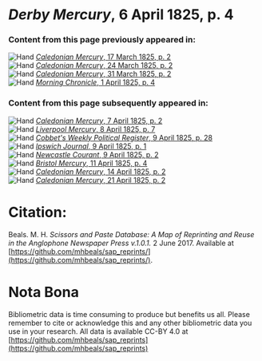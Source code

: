 # *Derby Mercury*, 6 April 1825, p. 4  
  
### Content from this page previously appeared in:  
![Hand](http://scissorsandpaste.net/wp-content/uploads/2017/06/smallhandpointer.png) [*Caledonian Mercury*, 17 March 1825, p. 2](https://mhbeals.github.io/sap_html/Caledonian-Mercury/Caledonian-Mercury-17-March-1825-p-2)  
![Hand](http://scissorsandpaste.net/wp-content/uploads/2017/06/smallhandpointer.png) [*Caledonian Mercury*, 24 March 1825, p. 2](https://mhbeals.github.io/sap_html/Caledonian-Mercury/Caledonian-Mercury-24-March-1825-p-2)  
![Hand](http://scissorsandpaste.net/wp-content/uploads/2017/06/smallhandpointer.png) [*Caledonian Mercury*, 31 March 1825, p. 2](https://mhbeals.github.io/sap_html/Caledonian-Mercury/Caledonian-Mercury-31-March-1825-p-2)  
![Hand](http://scissorsandpaste.net/wp-content/uploads/2017/06/smallhandpointer.png) [*Morning Chronicle*, 1 April 1825, p. 4](https://mhbeals.github.io/sap_html/Morning-Chronicle/Morning-Chronicle-1-April-1825-p-4)  
  
### Content from this page subsequently appeared in:  
![Hand](http://scissorsandpaste.net/wp-content/uploads/2017/06/smallhandpointer.png) [*Caledonian Mercury*, 7 April 1825, p. 2](https://mhbeals.github.io/sap_html/Caledonian-Mercury/Caledonian-Mercury-7-April-1825-p-2)  
![Hand](http://scissorsandpaste.net/wp-content/uploads/2017/06/smallhandpointer.png) [*Liverpool Mercury*, 8 April 1825, p. 7](https://mhbeals.github.io/sap_html/Liverpool-Mercury/Liverpool-Mercury-8-April-1825-p-7)  
![Hand](http://scissorsandpaste.net/wp-content/uploads/2017/06/smallhandpointer.png) [*Cobbet's Weekly Political Register*, 9 April 1825, p. 28](https://mhbeals.github.io/sap_html/Cobbet's-Weekly-Political-Register/Cobbet's-Weekly-Political-Register-9-April-1825-p-28)  
![Hand](http://scissorsandpaste.net/wp-content/uploads/2017/06/smallhandpointer.png) [*Ipswich Journal*, 9 April 1825, p. 1](https://mhbeals.github.io/sap_html/Ipswich-Journal/Ipswich-Journal-9-April-1825-p-1)  
![Hand](http://scissorsandpaste.net/wp-content/uploads/2017/06/smallhandpointer.png) [*Newcastle Courant*, 9 April 1825, p. 2](https://mhbeals.github.io/sap_html/Newcastle-Courant/Newcastle-Courant-9-April-1825-p-2)  
![Hand](http://scissorsandpaste.net/wp-content/uploads/2017/06/smallhandpointer.png) [*Bristol Mercury*, 11 April 1825, p. 4](https://mhbeals.github.io/sap_html/Bristol-Mercury/Bristol-Mercury-11-April-1825-p-4)  
![Hand](http://scissorsandpaste.net/wp-content/uploads/2017/06/smallhandpointer.png) [*Caledonian Mercury*, 14 April 1825, p. 2](https://mhbeals.github.io/sap_html/Caledonian-Mercury/Caledonian-Mercury-14-April-1825-p-2)  
![Hand](http://scissorsandpaste.net/wp-content/uploads/2017/06/smallhandpointer.png) [*Caledonian Mercury*, 21 April 1825, p. 2](https://mhbeals.github.io/sap_html/Caledonian-Mercury/Caledonian-Mercury-21-April-1825-p-2)  


# Citation: 

Beals. M. H. *Scissors and Paste Database: A Map of Reprinting and Reuse in the Anglophone Newspaper Press v.1.0.1.* 2 June 2017. Available at [https://github.com/mhbeals/sap_reprints/](https://github.com/mhbeals/sap_reprints/). 

# Nota Bona

Bibliometric data is time consuming to produce but benefits us all. Please remember to cite or acknowledge this and any other bibliometric data you use in your research. All data is available CC-BY 4.0 at [https://github.com/mhbeals/sap_reprints](https://github.com/mhbeals/sap_reprints)